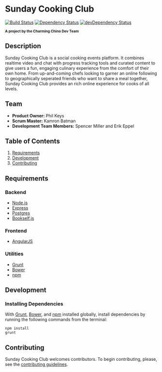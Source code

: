 # Sunday Cooking Club
[![Build Status](https://travis-ci.org/charming-chino/charming-chino.svg?branch=master)](https://travis-ci.org/charming-chino/charming-chino)
[![Dependency Status](https://david-dm.org/charming-chino/charming-chino.svg)](https://david-dm.org/charming-chino/charming-chino)
[![devDependency Status](https://david-dm.org/charming-chino/charming-chino/dev-status.svg)](https://david-dm.org/charming-chino/charming-chino#info=devDependencies)

<p><sup><strong>A project by the Charming Chino Dev Team</strong></sup></p>


## Description
Sunday Cooking Club is a social cooking events platform. It combines realtime video and chat with progress tracking tools and curated content to give users a fun, engaging culinary experience from the comfort of their own home. From up-and-coming chefs looking to garner an online following to geographically seperated friends who want to share a meal together, Sunday Cooking Club provides an rich online experience for cooks of all levels.

## Team
- __Product Owner:__ Phil Keys
- __Scrum Master:__ Kamron Batman
- __Development Team Members:__ Spencer Miller and Erik Eppel

## Table of Contents
1. [Requirements](#requirements)
2. [Development](#development)
3. [Contributing](#contributing)

## Requirements

### Backend
- [Node.js](https://nodejs.org/)
- [Express](http://expressjs.com/)
- [Postgres](http://www.postgresql.org/)
- [Bookself.js](http://bookshelfjs.org/)

### Frontend
- [AngularJS](https://angularjs.org/)

### Utilities
- [Grunt](http://gruntjs.com/)
- [Bower](http://bower.io/)
- [npm](https://www.npmjs.com/)

## Development

### Installing Dependencies

With [Grunt](http://gruntjs.com/), [Bower](http://bower.io/), and [npm](https://www.npmjs.com/#getting-started) installed globally, install dependencies by running the following commands from the terminal:
```
npm install
grunt
```

## Contributing

Sunday Cooking Club welcomes contributors. To begin contributing, please, see the [contributing guidelines](CONTRIBUTING.md). 

